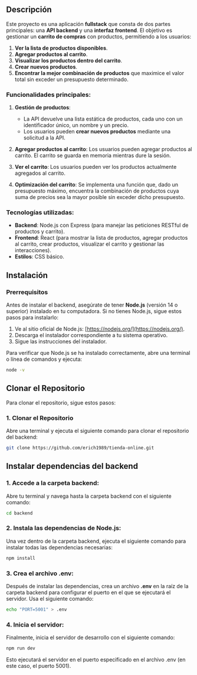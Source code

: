 ## Descripción

Este proyecto es una aplicación **fullstack** que consta de dos partes principales: una **API backend** y una **interfaz frontend**. El objetivo es gestionar un **carrito de compras** con productos, permitiendo a los usuarios:

1. **Ver la lista de productos disponibles**.
2. **Agregar productos al carrito**.
3. **Visualizar los productos dentro del carrito**.
4. **Crear nuevos productos**.
5. **Encontrar la mejor combinación de productos** que maximice el valor total sin exceder un presupuesto determinado.

### Funcionalidades principales:

1. **Gestión de productos**: 
   - La API devuelve una lista estática de productos, cada uno con un identificador único, un nombre y un precio.
   - Los usuarios pueden **crear nuevos productos** mediante una solicitud a la API.
   
2. **Agregar productos al carrito**: Los usuarios pueden agregar productos al carrito. El carrito se guarda en memoria mientras dure la sesión.

3. **Ver el carrito**: Los usuarios pueden ver los productos actualmente agregados al carrito.

4. **Optimización del carrito**: Se implementa una función que, dado un presupuesto máximo, encuentra la combinación de productos cuya suma de precios sea la mayor posible sin exceder dicho presupuesto.

### Tecnologías utilizadas:

- **Backend**: Node.js con Express (para manejar las peticiones RESTful de productos y carrito).
- **Frontend**: React (para mostrar la lista de productos, agregar productos al carrito, crear productos, visualizar el carrito y gestionar las interacciones).
- **Estilos**: CSS básico.

## Instalación

### Prerrequisitos

Antes de instalar el backend, asegúrate de tener **Node.js** (versión 14 o superior) instalado en tu computadora. Si no tienes Node.js, sigue estos pasos para instalarlo:

1. Ve al sitio oficial de Node.js: [https://nodejs.org/](https://nodejs.org/).
2. Descarga el instalador correspondiente a tu sistema operativo.
3. Sigue las instrucciones del instalador.

Para verificar que Node.js se ha instalado correctamente, abre una terminal o línea de comandos y ejecuta:

```bash
node -v

```

## Clonar el Repositorio

Para clonar el repositorio, sigue estos pasos:

### 1. Clonar el Repositorio

Abre una terminal y ejecuta el siguiente comando para clonar el repositorio del backend:

```bash
git clone https://github.com/erich1989/tienda-online.git

```
## Instalar dependencias del backend 

### 1. Accede a la carpeta backend:

Abre tu terminal y navega hasta la carpeta backend con el siguiente comando:

```bash
cd backend

```

### 2. Instala las dependencias de Node.js:

Una vez dentro de la carpeta backend, ejecuta el siguiente comando para instalar todas las dependencias necesarias:

```bash
npm install
```
### 3. Crea el archivo .env:

Después de instalar las dependencias, crea un archivo **.env** en la raíz de la carpeta backend para configurar el puerto en el que se ejecutará el servidor. Usa el siguiente comando:

```bash
echo "PORT=5001" > .env

```

### 4. Inicia el servidor:

Finalmente, inicia el servidor de desarrollo con el siguiente comando:

```bash
npm run dev

```

Esto ejecutará el servidor en el puerto especificado en el archivo .env (en este caso, el puerto 5001).



